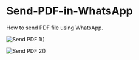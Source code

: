 # Send-PDF-in-WhatsApp

How to send PDF file using WhatsApp.

![Send PDF 1()](https://i.stack.imgur.com/SGZmz.png)

![Send PDF 2()](https://i.stack.imgur.com/W1uR5.png)

